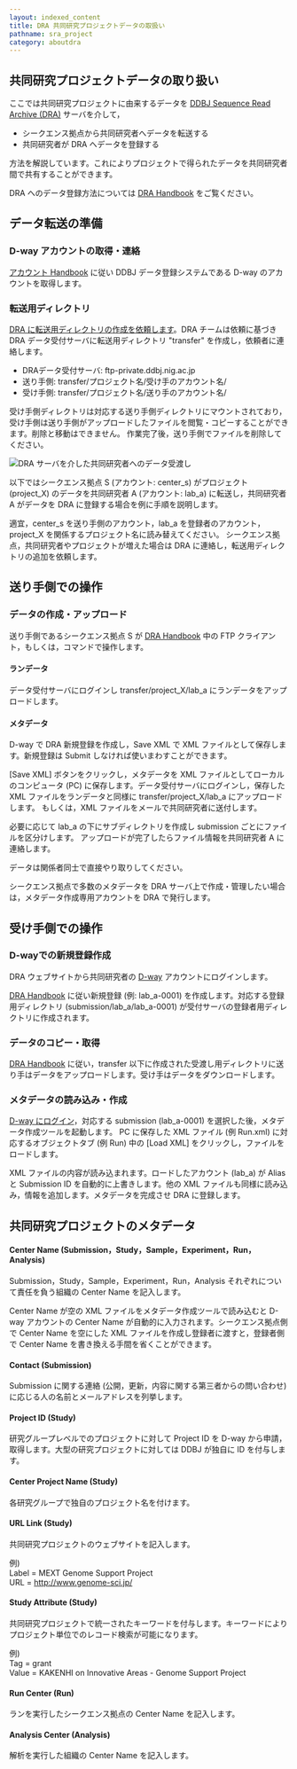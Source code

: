 ```yaml
---
layout: indexed_content
title: DRA 共同研究プロジェクトデータの取扱い
pathname: sra_project
category: aboutdra
---
```


<div class="section book">

<div class="section chapter">

## 共同研究プロジェクトデータの取り扱い

ここでは共同研究プロジェクトに由来するデータを [DDBJ Sequence Read Archive (DRA)](/dra/index.html) サーバを介して，

<div class="sub_index">

  - シークエンス拠点から共同研究者へデータを転送する
  - 共同研究者が DRA へデータを登録する

</div>

方法を解説しています。これによりプロジェクトで得られたデータを共同研究者間で共有することができます。

DRA へのデータ登録方法については [DRA Handbook](/dra/submission.html) をご覧ください。

</div>

<div class="section chapter">

## データ転送の準備

<div class="section section">

### D-way アカウントの取得・連絡

[アカウント Handbook](/account.html) に従い DDBJ データ登録システムである D-way のアカウントを取得します。

</div>

<div class="section section">

### 転送用ディレクトリ

[DRA に転送用ディレクトリの作成を依頼します](/contact.html)。DRA チームは依頼に基づき DRA データ受付サーバに転送用ディレクトリ "transfer" を作成し，依頼者に連絡します。

<div class="sub_index">

  - DRAデータ受付サーバ: ftp-private.ddbj.nig.ac.jp
  - 送り手側: transfer/プロジェクト名/受け手のアカウント名/
  - 受け手側: transfer/プロジェクト名/送り手のアカウント名/

</div>

受け手側ディレクトリは対応する送り手側ディレクトリにマウントされており，受け手側は送り手側がアップロードしたファイルを閲覧・コピーすることができます。削除と移動はできません。 作業完了後，送り手側でファイルを削除してください。

![](/images/books/sra_project1.png "DRA サーバを介した共同研究者へのデータ受渡し")

以下ではシークエンス拠点 S (アカウント: center\_s) がプロジェクト (project\_X) のデータを共同研究者 A (アカウント: lab\_a) に転送し，共同研究者 A がデータを DRA に登録する場合を例に手順を説明します。

適宜，center\_s を送り手側のアカウント，lab\_a を登録者のアカウント，project\_X
を関係するプロジェクト名に読み替えてください。 シークエンス拠点，共同研究者やプロジェクトが増えた場合は DRA に連絡し，転送用ディレクトリの追加を依頼します。

</div>

</div>

<div class="section chapter">

## 送り手側での操作

<div class="section section">

### データの作成・アップロード

送り手側であるシークエンス拠点 S が [DRA Handbook](/dra/submission.html) 中の FTP クライアント，もしくは，コマンドで操作します。

#### ランデータ

データ受付サーバにログインし transfer/project\_X/lab\_a にランデータをアップロードします。

#### メタデータ

D-way で DRA 新規登録を作成し，Save XML で XML ファイルとして保存します。新規登録は Submit しなければ使いまわすことができます。

[Save XML] ボタンをクリックし，メタデータを XML ファイルとしてローカルのコンピュータ (PC) に保存します。データ受付サーバにログインし，保存した XML ファイルをランデータと同様に transfer/project\_X/lab\_a にアップロードします。 もしくは，XML ファイルをメールで共同研究者に送付します。

必要に応じて lab\_a の下にサブディレクトリを作成し submission ごとにファイルを区分けします。 アップロードが完了したらファイル情報を共同研究者 A に連絡します。

<span class="attention_text">データは関係者同士で直接やり取りしてください。</span>

シークエンス拠点で多数のメタデータを DRA サーバ上で作成・管理したい場合は，メタデータ作成専用アカウントを DRA で発行します。

</div>

</div>

<div class="section chapter">

## 受け手側での操作

<div class="section section">

### D-wayでの新規登録作成

DRA ウェブサイトから共同研究者の [D-way](https://ddbj.nig.ac.jp/D-way/) アカウントにログインします。

[DRA Handbook](/dra/submission.html) に従い新規登録 (例: lab\_a-0001)
を作成します。対応する登録用ディレクトリ
(submission/lab\_a/lab\_a-0001) が受付サーバの登録者用ディレクトリに作成されます。

</div>

<div class="section section">

### データのコピー・取得

[DRA Handbook](/dra/submission.html) に従い，transfer 以下に作成された受渡し用ディレクトリに送り手はデータをアップロードします。受け手はデータをダウンロードします。

</div>

<div class="section section">

### メタデータの読み込み・作成

[D-way にログイン](https://ddbj.nig.ac.jp/D-way/)，対応する submission
(lab\_a-0001) を選択した後，メタデータ作成ツールを起動します。 PC に保存した XML ファイル (例 Run.xml) に対応するオブジェクトタブ (例 Run) 中の [Load XML] をクリックし，ファイルをロードします。

XML ファイルの内容が読み込まれます。ロードしたアカウント (lab\_a) が Alias と Submission ID
を自動的に上書きします。他の XML ファイルも同様に読み込み，情報を追加します。メタデータを完成させ
DRA に登録します。

</div>

</div>

<div class="section chapter">

## 共同研究プロジェクトのメタデータ

<div class="section section">

#### Center Name (Submission，Study，Sample，Experiment，Run，Analysis)

Submission，Study，Sample，Experiment，Run，Analysis それぞれについて責任を負う組織の Center Name を記入します。

Center Name が空の XML ファイルをメタデータ作成ツールで読み込むと D-way アカウントの Center Name が自動的に入力されます。シークエンス拠点側で Center Name を空にした XML ファイルを作成し登録者に渡すと，登録者側で Center Name を書き換える手間を省くことができます。

#### Contact (Submission)

Submission に関する連絡 (公開，更新，内容に関する第三者からの問い合わせ) に応じる人の名前とメールアドレスを列挙します。

#### Project ID (Study)

研究グループレベルでのプロジェクトに対して Project ID を D-way から申請，取得します。大型の研究プロジェクトに対しては DDBJ が独自に ID を付与します。

#### Center Project Name (Study)

各研究グループで独自のプロジェクト名を付けます。

#### URL Link (Study)

共同研究プロジェクトのウェブサイトを記入します。

例)  
Label = MEXT Genome Support Project  
URL = http://www.genome-sci.jp/

#### Study Attribute (Study)

共同研究プロジェクトで統一されたキーワードを付与します。キーワードによりプロジェクト単位でのレコード検索が可能になります。

例)  
Tag = grant  
Value = KAKENHI on Innovative Areas - Genome Support Project

#### Run Center (Run)

ランを実行したシークエンス拠点の Center Name を記入します。

#### Analysis Center (Analysis)

解析を実行した組織の Center Name を記入します。

</div>

</div>

</div>
